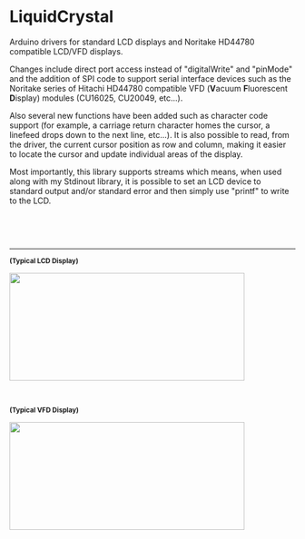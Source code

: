 LiquidCrystal
=============
Arduino drivers for standard LCD displays and Noritake HD44780 compatible LCD/VFD displays.

Changes include direct port access instead of "digitalWrite" and "pinMode" and the addition of SPI code to support serial interface devices such as the Noritake series of Hitachi HD44780 compatible VFD (<b>V</b>acuum <b>F</b>luorescent <b>D</b>isplay) modules (CU16025, CU20049, etc...).

Also several new functions have been added such as character code support (for example, a carriage return character homes the cursor, a linefeed drops down to the next line, etc...). It is also possible to read, from the driver, the current cursor position as row and column, making it easier to locate the cursor and update individual areas of the display.

Most importantly, this library supports streams which means, when used along with my Stdinout library, it is possible to set an LCD device to standard output and/or standard error and then simply use "printf" to write to the LCD.

<p>&nbsp;</p>
<p>&nbsp;</p>

___
<sub><b>(Typical LCD Display)</b></sub>

<a href="#"><img width="414" height="190" src="http://ecx.images-amazon.com/images/I/41WzWE5uF5L.jpg" /></a>

<p>&nbsp;</p>

<sub><b>(Typical VFD Display)</b></sub>

<a href="http://noritake-vfd.com/" title="This link takes you to the Noritake Itron VFD Website" target="_blank"><img width="414" height="190" src="https://camo.githubusercontent.com/83db1615f52cb9f826d4530dfd48cf9f7791731d/68747470733a2f2f7777772e6e6f726974616b652d6974726f6e2e6a702f70726f64756374732f6d6f64756c652f63752d752f696d675f73697a652f70726f5f732f637532303034392d7577326a2e6a7067" /></a>
